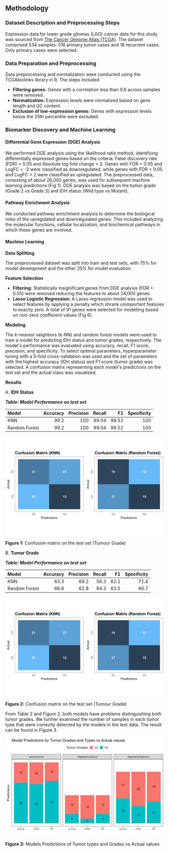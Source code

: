 
## **Methodology**

### **Dataset Description and Preprocessing Steps**

Expression data for lower grade gliomas (LGG) cancer data for this study was sourced from [The Cancer Genome Atlas (TCGA)](https://www.cancer.gov/ccg/research/genome-sequencing/tcga). The dataset comprised 534 samples: 516 primary tumor cases and 18 recurrent cases. Only primary cases were selected.

### **Data Preparation and Preprocessing**

Data preprocessing and normalization were conducted using the TCGAbiolinks library in R. The steps included

- **Filtering genes:** Genes with a correlation less than 0.6 across samples were removed.
- **Normalization:** Expression levels were normalized based on gene length and GC content.
- **Exclusion of low-expression genes:** Genes with expression levels below the 25th percentile were excluded.

### **Biomarker Discovery and Machine Learning**

#### **Differential Gene Expression (DGE) Analysis**

We performed DGE analysis using the likelihood ratio method, identifying differentially expressed genes based on the criteria: False discovery rate (FDR) < 0.05 and Absolute log fold change > 2. Genes with FDR < 0.05 and LogFC < -2 were classified as downregulated, while genes with FDR < 0.05 and LogFC > 2 were classified as upregulated. The preprocessed data, consisting of about 26,000 genes, was used for subsequent machine learning predictions (Fig 1). DGE analysis was based on the tumor grade (Grade 2 vs Grade 3) and IDH status (Wild type vs Mutant).

#### **Pathway Enrichment Analysis**
We conducted pathway enrichment analysis to determine the biological roles of the upregulated and downregulated genes. This included analyzing the molecular functions, cellular localization, and biochemical pathways in which these genes are involved.

#### **Machine Learning**

__Data Splitting__

The preprocessed dataset was split into train and test sets, with 75% for model development and the other 25% for model evaluation.

__Feature Selection__

- __Filtering:__ Statistically insignificant genes from DGE analysis (FDR > 0.05) were removed reducing the features to about 24,000 genes.
- __Lasso Logistic Regression:__ A Lasso regression model was used to select features by applying a penalty which shrank unimportant features to exactly zero. A total of 91 genes were selected for modelling based on non-zero coefficient values (Fig 6).

__Modeling__

The k-nearest neighbors (k-NN) and random forest models were used to train a model for predicting IDH status and tumor grades, respectively. The model's performance was evaluated using accuracy, recall, F1 score, precision, and specificity. To select optimal parameters, hyperparameter tuning with a 5-fold cross-validation was used and the set of parameters with the highest accuracy (IDH status) and F1 score (tumor grade) was selected. A confusion matrix representing each model's predictions on the test set and the actual class was visualized.


__Results__

A. **IDH Status**

___Table: Model Performance on test set___

Model        | Accuracy | Precision | Recall | F1 | Specificity
:------------|---------:|----------:|-------:|---:|-----------:
KNN          |99.2	    |100        |99.04   |99.52| 100
Random Forest|99.2	    |100        |99.04   |99.52| 100

![confmat_IDH](imgs/confmat_grade.png)

__Figure 1:__ Confusion matrix on the test set (Tumour Grade)


B. **Tumor Grade**

___Table: Model Performance on test set___

Model        | Accuracy | Precision | Recall | F1  | Specificity
:------------|---------:|----------:|-------:|----:|-----------:
KNN          |63.3	    |69.2       |56.3    |62.1 | 71.4
Random Forest|66.6	    |62.8       |64.3    |63.5 | 66.7


![confmat_grade](imgs/confmat_grade.png)

__Figure 2:__ Confusion matrix on the test set (Tumour Grade)

From Table 2 and Figure 2, both models have problems distinguishing both tumor grades. We further examined the number of samples in each tumor type that were correctly detected by the models in the test data. The result can be found in Figure 3.

![tumour_grade_type_vs_actual](imgs/models_tumour_grades_types.png)

__Figure 3:__ Models Predictions of Tumor types and Grades vs Actual values
